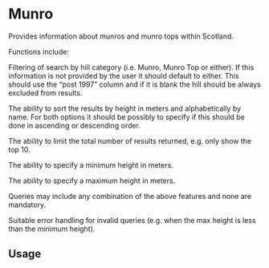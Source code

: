 # Munro

Provides information about munros and munro tops within Scotland.

Functions include:

Filtering of search by hill category (i.e. Munro, Munro Top or either). If this information is not provided by the user it should default to either. This should use the “post 1997” column and if it is blank the hill should be always excluded from results.

The ability to sort the results by height in meters and alphabetically by name. For both options it should be possibly to specify if this should be done in ascending or descending order.

The ability to limit the total number of results returned, e.g. only show the top 10.

The ability to specify a minimum height in meters.

The ability to specify a maximum height in meters.

Queries may include any combination of the above features and none are mandatory.

Suitable error handling for invalid queries (e.g. when the max height is less than the minimum height).

## Usage

